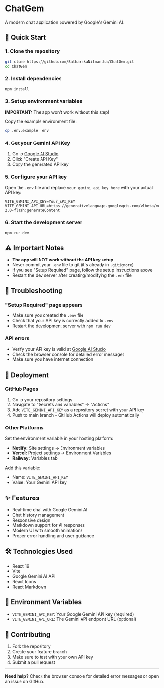 # ChatGem

A modern chat application powered by Google's Gemini AI.

## 🚀 Quick Start

### 1. Clone the repository
```bash
git clone https://github.com/SatharakaNilmantha/ChatGem.git
cd ChatGem
```

### 2. Install dependencies
```bash
npm install
```

### 3. Set up environment variables
**IMPORTANT:** The app won't work without this step!

Copy the example environment file:
```bash
cp .env.example .env
```

### 4. Get your Gemini API Key
1. Go to [Google AI Studio](https://makersuite.google.com/app/apikey)
2. Click "Create API Key"
3. Copy the generated API key

### 5. Configure your API key
Open the `.env` file and replace `your_gemini_api_key_here` with your actual API key:

```env
VITE_GEMINI_API_KEY=Your_API_KEY
VITE_GEMINI_API_URL=https://generativelanguage.googleapis.com/v1beta/models/gemini-2.0-flash:generateContent
```

### 6. Start the development server
```bash
npm run dev
```

## ⚠️ Important Notes

- **The app will NOT work without the API key setup**
- Never commit your `.env` file to git (it's already in `.gitignore`)
- If you see "Setup Required" page, follow the setup instructions above
- Restart the dev server after creating/modifying the `.env` file

## 🔧 Troubleshooting

### "Setup Required" page appears
- Make sure you created the `.env` file
- Check that your API key is correctly added to `.env`
- Restart the development server with `npm run dev`

### API errors
- Verify your API key is valid at [Google AI Studio](https://makersuite.google.com/app/apikey)
- Check the browser console for detailed error messages
- Make sure you have internet connection

## 🚀 Deployment

### GitHub Pages
1. Go to your repository settings
2. Navigate to "Secrets and variables" → "Actions"
3. Add `VITE_GEMINI_API_KEY` as a repository secret with your API key
4. Push to main branch - GitHub Actions will deploy automatically

### Other Platforms
Set the environment variable in your hosting platform:
- **Netlify:** Site settings → Environment variables
- **Vercel:** Project settings → Environment Variables
- **Railway:** Variables tab

Add this variable:
- Name: `VITE_GEMINI_API_KEY`
- Value: Your Gemini API key

## ✨ Features

- Real-time chat with Google Gemini AI
- Chat history management
- Responsive design
- Markdown support for AI responses
- Modern UI with smooth animations
- Proper error handling and user guidance

## 🛠️ Technologies Used

- React 19
- Vite
- Google Gemini AI API
- React Icons
- React Markdown

## 📝 Environment Variables

- `VITE_GEMINI_API_KEY`: Your Google Gemini API key (required)
- `VITE_GEMINI_API_URL`: The Gemini API endpoint URL (optional)

## 🤝 Contributing

1. Fork the repository
2. Create your feature branch
3. Make sure to test with your own API key
4. Submit a pull request

---

**Need help?** Check the browser console for detailed error messages or open an issue on GitHub.
